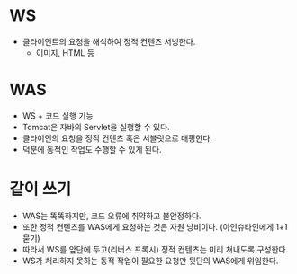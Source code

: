 # WS

- 클라이언트의 요청을 해석하여 정적 컨텐츠 서빙한다.
    - 이미지, HTML 등

# WAS

- WS + 코드 실행 기능
- Tomcat은 자바의 Servlet을 실행할 수 있다.
- 클라이언의 요청을 정적 컨텐츠 혹은 서블릿으로 매핑한다.
- 덕분에 동적인 작업도 수행할 수 있게 된다.

# 같이 쓰기

- WAS는 똑똑하지만, 코드 오류에 취약하고 불안정하다.
- 또한 정적 컨텐츠를 WAS에게 요청하는 것은 자원 낭비이다. (아인슈타인에게 1+1 묻기)
- 따라서 WS를 앞단에 두고(리버스 프록시) 정적 컨텐츠는 미리 쳐내도록 구성한다.
- WS가 처리하지 못하는 동적 작업이 필요한 요청만 뒷단의 WAS에게 위임한다.